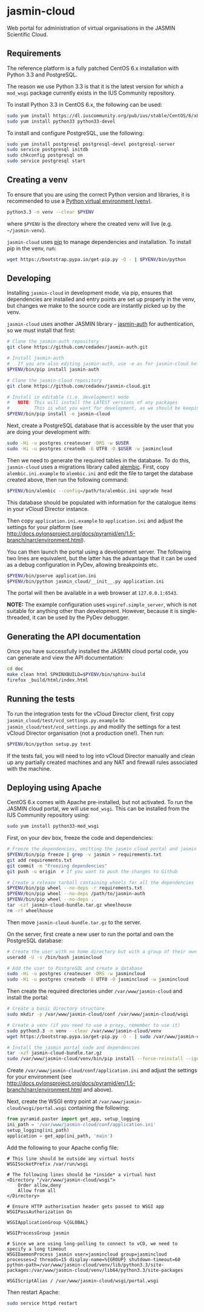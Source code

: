 # jasmin-cloud

Web portal for administration of virtual organisations in the JASMIN Scientific Cloud.


## Requirements

The reference platform is a fully patched CentOS 6.x installation with Python 3.3
and PostgreSQL.

The reason we use Python 3.3 is that it is the latest version for which a `mod_wsgi`
package currently exists in the IUS Community repository.

To install Python 3.3 in CentOS 6.x, the following can be used:

```sh
sudo yum install https://dl.iuscommunity.org/pub/ius/stable/CentOS/6/x86_64/ius-release-1.0-14.ius.centos6.noarch.rpm
sudo yum install python33 python33-devel
```

To install and configure PostgreSQL, use the following:

```sh
sudo yum install postgresql postgresql-devel postgresql-server
sudo service postgresql initdb
sudo chkconfig postgresql on
sudo service postgresql start
```


## Creating a venv

To ensure that you are using the correct Python version and libraries, it is recommended to
use a [Python virtual environment (venv)](https://docs.python.org/3/library/venv.html).

```sh
python3.3 -m venv --clear $PYENV
```

where `$PYENV` is the directory where the created venv will live (e.g. `~/jasmin-venv`).

`jasmin-cloud` uses [pip](https://pypi.python.org/pypi/pip) to manage dependencies and installation.
To install pip in the venv, run:

```sh
wget https://bootstrap.pypa.io/get-pip.py -O - | $PYENV/bin/python
```


## Developing

Installing `jasmin-cloud` in development mode, via pip, ensures that dependencies are installed
and entry points are set up properly in the venv, but changes we make to the source code are
instantly picked up by the venv.

`jasmin-cloud` uses another JASMIN library - [jasmin-auth](https://github.com/cedadev/jasmin-auth)
for authentication, so we must install that first:

```sh
# Clone the jasmin-auth repository
git clone https://github.com/cedadev/jasmin-auth.git

# Install jasmin-auth
#   If you are also editing jasmin-auth, use -e as for jasmin-cloud below
$PYENV/bin/pip install jasmin-auth
```


```sh
# Clone the jasmin-cloud repository
git clone https://github.com/cedadev/jasmin-cloud.git

# Install in editable (i.e. development) mode
#   NOTE: This will install the LATEST versions of any packages
#         This is what you want for development, as we should be keeping up to date!
$PYENV/bin/pip install -e jasmin-cloud
```

Next, create a PostgreSQL database that is accessible by the user that you are
doing your development with:

```sh
sudo -Hi -u postgres createuser -DRS -w $USER
sudo -Hi -u postgres createdb -E UTF8 -O $USER -w jasmincloud
```

Then we need to generate the required tables in the database. To do this,
`jasmin-cloud` uses a migrations library called [alembic](https://alembic.readthedocs.org).
First, copy `alembic.ini.example` to `alembic.ini` and edit the file to target the
database created above, then run the following command:

```sh
$PYENV/bin/alembic --config=/path/to/alembic.ini upgrade head
```

This database should be populated with information for the catalogue items in your
vCloud Director instance.

Then copy `application.ini.example` to `application.ini` and adjust the settings
for your platform (see
http://docs.pylonsproject.org/docs/pyramid/en/1.5-branch/narr/environment.html).

You can then launch the portal using a development server. The following two lines are
equivalent, but the latter has the advantage that it can be used as a debug configuration
in PyDev, allowing breakpoints etc.

```sh
$PYENV/bin/pserve application.ini
$PYENV/bin/python jasmin_cloud/__init__.py application.ini
```

The portal will then be available in a web browser at `127.0.0.1:6543`.

**NOTE:** The example configuration uses `wsgiref.simple_server`, which is not suitable for
anything other than development. However, because it is single-threaded, it can be used by the PyDev
debugger.


## Generating the API documentation

Once you have successfully installed the JASMIN cloud portal code, you can generate
and view the API documentation:

```sh
cd doc
make clean html SPHINXBUILD=$PYENV/bin/sphinx-build
firefox _build/html/index.html
```


## Running the tests

To run the integration tests for the vCloud Director client, first copy
`jasmin_cloud/test/vcd_settings.py.example` to `jasmin_cloud/test/vcd_settings.py`
and modify the settings for a test vCloud Director organisation (not a production
one!). Then run:

```sh
$PYENV/bin/python setup.py test
```

If the tests fail, you will need to log into vCloud Director manually and clean
up any partially created machines and any NAT and firewall rules associated with
the machine.


## Deploying using Apache

CentOS 6.x comes with Apache pre-installed, but not activated. To run the JASMIN
cloud portal, we will use `mod_wsgi`. This can be installed from the IUS Community
repository using:

```sh
sudo yum install python33-mod_wsgi
```

First, on your dev box, freeze the code and dependencies:

```sh
# Freeze the dependencies, omitting the jasmin cloud portal and jasmin auth projects
$PYENV/bin/pip freeze | grep -v jasmin > requirements.txt
git add requirements.txt
git commit -m "Freezing dependencies"
git push -u origin  # If you want to push the changes to Github

# Create a release tarball containing wheels for all the dependencies
$PYENV/bin/pip wheel --no-deps -r requirements.txt
$PYENV/bin/pip wheel --no-deps /path/to/jasmin-auth
$PYENV/bin/pip wheel --no-deps .
tar -czf jasmin-cloud-bundle.tar.gz wheelhouse
rm -rf wheelhouse
```

Then move `jasmin-cloud-bundle.tar.gz` to the server.

On the server, first create a new user to run the portal and own the PostgreSQL
database:

```sh
# Create the user with no home directory but with a group of their own
useradd -U -s /bin/bash jasmincloud

# Add the user to PostgreSQL and create a database
sudo -Hi -u postgres createuser -DRS -w jasmincloud
sudo -Hi -u postgres createdb -E UTF8 -O jasmincloud -w jasmincloud
```

Then create the required directories under `/var/www/jasmin-cloud` and install the portal:

```sh
# Create a basic directory structure
sudo mkdir -p /var/www/jasmin-cloud/conf /var/www/jasmin-cloud/wsgi

# Create a venv (if you need to use a proxy, remember to use it)
sudo python3.3 -m venv --clear /var/www/jasmin-cloud/venv
wget https://bootstrap.pypa.io/get-pip.py -O - | sudo /var/www/jasmin-cloud/venv/bin/python

# Install the jasmin portal code and dependencies
tar -xzf jasmin-cloud-bundle.tar.gz
sudo /var/www/jasmin-cloud/venv/bin/pip install --force-reinstall --ignore-installed --upgrade --no-index --no-deps wheelhouse/*
```

Create `/var/www/jasmin-cloud/conf/application.ini` and adjust the settings for your environment (see
http://docs.pylonsproject.org/docs/pyramid/en/1.5-branch/narr/environment.html and above).

Next, create the WSGI entry point at `/var/www/jasmin-cloud/wsgi/portal.wsgi` containing the following:

```python
from pyramid.paster import get_app, setup_logging
ini_path = '/var/www/jasmin-cloud/conf/application.ini'
setup_logging(ini_path)
application = get_app(ini_path, 'main')
```

Add the following to your Apache config file:

```
# This line should be outside any virtual hosts
WSGISocketPrefix /var/run/wsgi

# The following lines should be *inside* a virtual host
<Directory "/var/www/jasmin-cloud/wsgi">
    Order allow,deny
    Allow from all
</Directory>

# Ensure HTTP authorisation header gets passed to WSGI app
WSGIPassAuthorization On

WSGIApplicationGroup %{GLOBAL}

WSGIProcessGroup jasmin

# Since we are using long-polling to connect to vCD, we need to specify a long timeout
WSGIDaemonProcess jasmin user=jasmincloud group=jasmincloud processes=2 threads=15 display-name=%{GROUP} shutdown-timeout=60 python-path=/var/www/jasmin-cloud/venv/lib/python3.3/site-packages:/var/www/jasmin-cloud/venv/lib64/python3.3/site-packages

WSGIScriptAlias / /var/www/jasmin-cloud/wsgi/portal.wsgi
```

Then restart Apache:

```sh
sudo service httpd restart
```
